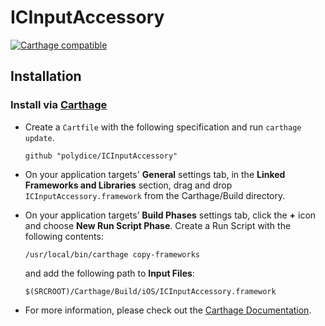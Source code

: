 # ICInputAccessory

[![Carthage compatible](https://img.shields.io/badge/Carthage-compatible-4BC51D.svg?style=flat)](https://github.com/Carthage/Carthage)

## Installation

### Install via [Carthage](https://github.com/Carthage/Carthage)

* Create a `Cartfile` with the following specification and run `carthage update`.

  ```
  github "polydice/ICInputAccessory"
  ```

* On your application targets' **General** settings tab, in the **Linked Frameworks and Libraries** section, drag and drop `ICInputAccessory.framework` from the Carthage/Build directory.

* On your application targets’ **Build Phases** settings tab, click the **+** icon and choose **New Run Script Phase**. Create a Run Script with the following contents:

  ```
  /usr/local/bin/carthage copy-frameworks
  ```

  and add the following path to **Input Files**:

  ```
  $(SRCROOT)/Carthage/Build/iOS/ICInputAccessory.framework
  ```

* For more information, please check out the [Carthage Documentation](https://github.com/Carthage/Carthage#if-youre-building-for-ios).
